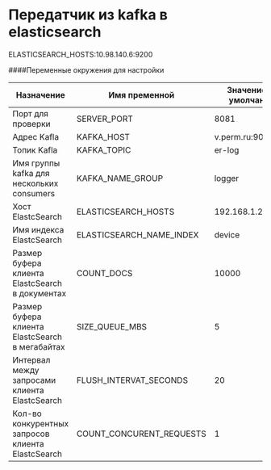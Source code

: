 # Передатчик из kafka в elasticsearch

ELASTICSEARCH_HOSTS:10.98.140.6:9200

####Переменные окружения для настройки

|Назначение|Имя пременной|Значение по умолчанию|
|---|---|---|
|Порт для проверки|SERVER_PORT|8081|
|Адрес Kafla|KAFKA_HOST|v.perm.ru:9093|
|Топик Kafla|KAFKA_TOPIC|er-log|
|Имя группы kafka для нескольких consumers|KAFKA_NAME_GROUP|logger|
|Хост ElastcSearch|ELASTICSEARCH_HOSTS|192.168.1.20:9200|
|Имя индекса ElastcSearch|ELASTICSEARCH_NAME_INDEX|device|
|Размер буфера клиента ElastcSearch в документах|COUNT_DOCS|10000|
|Размер буфера клиента ElastcSearch в мегабайтах|SIZE_QUEUE_MBS|5|
|Интервал между запросами клиента ElastcSearch|FLUSH_INTERVAT_SECONDS|20|
|Кол-во конкурентных запросов клиента ElastcSearch|COUNT_CONCURENT_REQUESTS|1|
